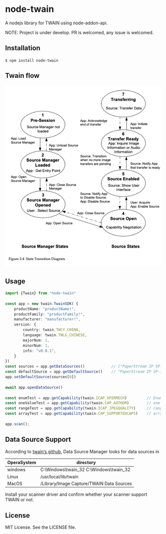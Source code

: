 # node-twain

A nodejs library for TWAIN using node-addon-api.

NOTE: Project is under develop. PR is welcomed, any issue is welcomed.

## Installation
``$ npm install node-twain``

## Twain flow
![img.png](assets/img.png)

## Usage

```typescript
import {Twain} from "node-twain"

const app = new twain.TwainSDK( {
    productName: "productName!",
    productFamily: "productFamily!",
    manufacturer: "manufacturer!",
    version: {
        country: twain.TWCY_CHINA,
        language: twain.TWLG_CHINESE,
        majorNum: 1,
        minorNum: 1,
        info: "v0.0.1",
    }
})
const sources = app.getDataSources()            // ["PaperStream IP SP-1120N #2"]
const defaultSource = app.getDefaultSource()    // "PaperStream IP SP-1120N #2"
app.setDefaultSource(sources[0])

await app.openDataSource()

const enumTest = app.getCapability(twain.ICAP_XFERMECH)         // Enum
const oneValueTest = app.getCapability(twain.CAP_AUTHOR)        // one value
const rangeTest = app.getCapability(twain.ICAP_JPEGQUALITY)     // range
const arrayTest = app.getCapability(twain.CAP_SUPPORTEDCAPS)    // array

app.scan();
```

## Data Source Support
According to [twain‘s github](https://github.com/twain/twain-dsm/blob/master/TWAIN_DSM/README.txt),
Data Source Manager looks for data sources in

|OperaSystem|directory|
|---|---|
|windows|C:\Windows\twain_32 C:\Windows\twain_32|
|Linux | /usr/local/lib/twain|
|MacOS| /Library/Image Capture/TWAIN Data Sources|

Install your scanner driver and confirm whether your scanner support TWAIN or not.

## License
MIT License. See the LICENSE file.
